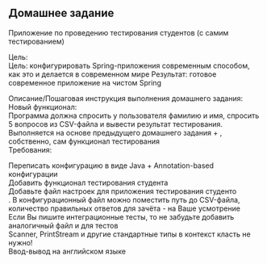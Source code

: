 ## Домашнее задание
Приложение по проведению тестирования студентов (с самим тестированием)

Цель:<br/>
Цель: конфигурировать Spring-приложения современным способом, как это и делается в современном мире
Результат: готовое современное приложение на чистом Spring

Описание/Пошаговая инструкция выполнения домашнего задания:<br/>
Новый функционал:<br/>
Программа должна спросить у пользователя фамилию и имя, спросить 5 вопросов из CSV-файла и вывести результат тестирования.
Выполняется на основе предыдущего домашнего задания + , собственно, сам функционал тестирования<br/>
Требования:<br/>

Переписать конфигурацию в виде Java + Annotation-based конфигурации<br/>
Добавить функционал тестирования студента<br/>
Добавьте файл настроек для приложения тестирования студенто<br/>.
В конфигурационный файл можно поместить путь до CSV-файла, количество правильных ответов для зачёта - на Ваше усмотрение<br/>
Если Вы пишите интеграционные тесты, то не забудьте добавить аналогичный файл и для тестов<br/>
Scanner, PrintStream и другие стандартные типы в контекст класть не нужно!<br/>
Ввод-вывод на английском языке